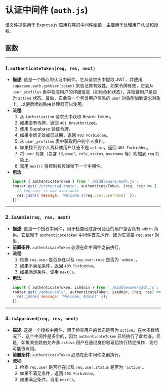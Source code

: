# 认证中间件 (`auth.js`)

该文件提供用于 Express.js 应用程序的中间件函数，主要用于处理用户认证和授权。

## 函数

---

### 1. `authenticateToken(req, res, next)`

- **描述**: 这是一个核心的认证中间件。它从请求头中提取 JWT，并使用 `supabase.auth.getUser(token)` 来验证其有效性。如果令牌有效，它会从 `user_profiles` 表中获取用户的详细信息（如角色和状态），并检查用户是否为 `active` 状态。最后，它会将一个包含用户信息的 `user` 对象附加到请求对象上，以便后续的路由处理器可以使用。
- **流程**:
    1. 从 `Authorization` 请求头中获取 Bearer Token。
    2. 如果没有令牌，返回 `401 Unauthorized`。
    3. 使用 Supabase 验证令牌。
    4. 如果令牌无效或已过期，返回 `403 Forbidden`。
    5. 从 `user_profiles` 表中获取用户的个人资料。
    6. 如果找不到个人资料或用户状态不是 `active`，返回 `403 Forbidden`。
    7. 将 `user` 对象（包含 `id`, `email`, `role`, `status`, `username` 等）附加到 `req` 对象上。
    8. 调用 `next()` 将控制权传递给下一个中间件。
- **用法**:
  ```javascript
  import { authenticateToken } from './middleware/auth.js';
  router.get('/protected-route', authenticateToken, (req, res) => {
    // req.user is now available
    res.json({ message: `Welcome ${req.user.username}` });
  });
  ```

---

### 2. `isAdmin(req, res, next)`

- **描述**: 这是一个授权中间件，用于检查经过身份验证的用户是否具有 `admin` 角色。它依赖于 `authenticateToken` 中间件首先运行，因为它需要 `req.user` 对象。
- **前置条件**: `authenticateToken` 必须在此中间件之前执行。
- **流程**:
    1. 检查 `req.user` 是否存在以及 `req.user.role` 是否为 `'admin'`。
    2. 如果不满足条件，返回 `403 Forbidden`。
    3. 如果满足条件，调用 `next()`。
- **用法**:
  ```javascript
  import { authenticateToken, isAdmin } from './middleware/auth.js';
  router.get('/admin-only', authenticateToken, isAdmin, (req, res) => {
    res.json({ message: 'Welcome, Admin!' });
  });
  ```

---

### 3. `isApproved(req, res, next)`

- **描述**: 这是一个授权中间件，用于检查用户的状态是否为 `active`。在大多数情况下，这个中间件是多余的，因为 `authenticateToken` 已经执行了此检查。但是，如果某些路由允许非 `active` 用户在通过身份验证后执行特定操作，则它可能很有用。
- **前置条件**: `authenticateToken` 必须在此中间件之前执行。
- **流程**:
    1. 检查 `req.user` 是否存在以及 `req.user.status` 是否为 `'active'`。
    2. 如果不满足条件，返回 `403 Forbidden`。
    3. 如果满足条件，调用 `next()`。
